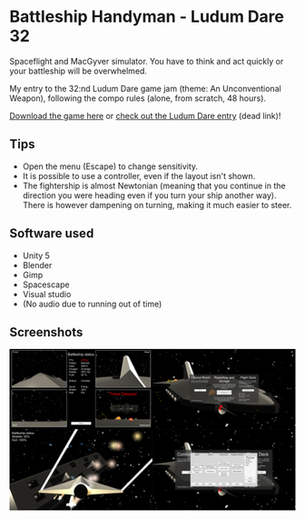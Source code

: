 # Battleship Handyman - Ludum Dare 32

Spaceflight and MacGyver simulator.
You have to think and act quickly or your battleship will be overwhelmed.

My entry to the 32:nd Ludum Dare game jam (theme: An Unconventional Weapon), following the compo rules (alone, from scratch, 48 hours).

[Download the game here](https://github.com/Aggrathon/LudumDare32/releases) or [check out the Ludum Dare entry](http://ludumdare.com/compo/ludum-dare-32/?action=preview&uid=37874) (dead link)!


## Tips

- Open the menu (Escape) to change sensitivity.
- It is possible to use a controller, even if the layout isn't shown.
- The fightership is almost Newtonian (meaning that you continue in the direction you were heading even if you turn your ship another way). There is however dampening on turning, making it much easier to steer.

## Software used

- Unity 5
- Blender
- Gimp
- Spacescape
- Visual studio
- (No audio due to running out of time)

## Screenshots

![Screenshots](screenshots.png)

